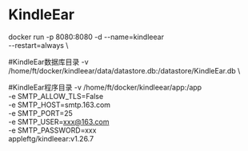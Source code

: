 # KindleEar


docker run -p 8080:8080 -d --name=kindleear   \
--restart=always  \

#KindleEar数据库目录
-v /home/ft/docker/kindleear/data/datastore.db:/datastore/KindleEar.db \

#KindleEar程序目录
-v  /home/ft/docker/kindleear/app:/app   \
-e SMTP_ALLOW_TLS=False   \
-e SMTP_HOST=smtp.163.com   \
-e SMTP_PORT=25   \
-e SMTP_USER=xxx@163.com   \
-e SMTP_PASSWORD=xxx   \
appleftg/kindleear:v1.26.7
